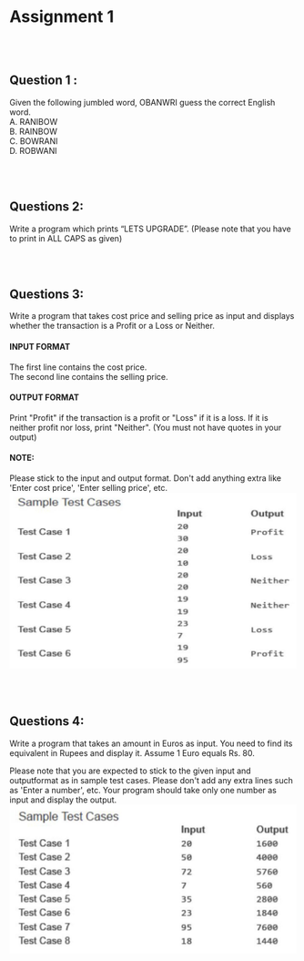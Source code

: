 # Assignment 1

<br><br>
## Question 1 :
Given the following jumbled word, OBANWRI guess the correct English word.<br>
A. RANIBOW <br>
B. RAINBOW <br>
C. BOWRANI <br>
D. ROBWANI 

<br><br>
## Questions 2:
Write a program which prints “LETS UPGRADE”. (Please note that you have to print in ALL CAPS as given)

<br><br>
## Questions 3:
Write a program that takes cost price and selling price as input and displays whether the transaction is a Profit or a Loss or Neither.

#### INPUT FORMAT
The first line contains the cost price. <br>
The second line contains the selling price.

#### OUTPUT FORMAT
Print "Profit" if the transaction is a profit or "Loss" if it is a loss. If it is neither profit nor loss, print "Neither". (You must not have quotes in your output)

#### NOTE:
Please stick to the input and output format. Don't add anything extra like 'Enter cost price', 'Enter selling price', etc.
![Q3 Image](https://github.com/VikrantShah/Lets_Upgrade_Data_Science_Assignments/blob/main/Day_1_Assignment/images/Q3.JPG)

<br><br>
## Questions 4:
Write a program that takes an amount in Euros as input. You need to find its equivalent in Rupees and display it. Assume 1 Euro equals Rs. 80.

Please note that you are expected to stick to the given input and outputformat as in sample test cases. Please don't add any extra lines such as 'Enter a number', etc.
Your program should take only one number as input and display the output.
![Q4 Image](https://github.com/VikrantShah/Lets_Upgrade_Data_Science_Assignments/blob/main/Day_1_Assignment/images/Q4.JPG)
